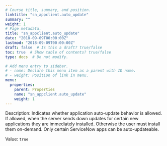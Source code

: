 ```yaml
---
# Course title, summary, and position.
linktitle: "sn_appclient.auto_update"
summary: ""
weight: 1
# Page metadata.
title: "sn_appclient.auto_update"
date: "2018-09-09T00:00:00Z"
lastmod: "2018-09-09T00:00:00Z"
draft: false  # Is this a draft? true/false
toc: true  # Show table of contents? true/false
type: docs  # Do not modify.

# Add menu entry to sidebar.
# - name: Declare this menu item as a parent with ID name.
# - weight: Position of link in menu.
menu:
  properties:
    parent: Properties
    name: "sn_appclient.auto_update"
    weight: 1
---
```


Description: Indicates whether application auto-update behavior is allowed. If allowed, when the server sends down updates for certain new applications they are immediately installed. Otherwise the user must install them on-demand. Only certain ServiceNow apps can be auto-updateable.


Value: `true`